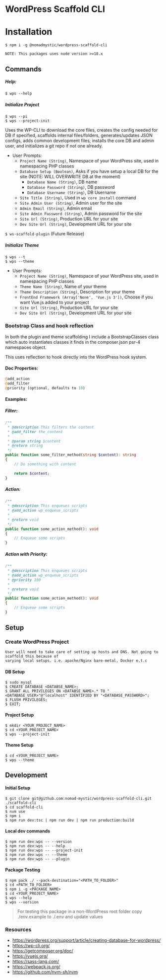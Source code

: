 # WordPress Scaffold CLI

# Installation 
`$ npm i -g @nomadmystic/wordpress-scaffold-cli`

    NOTE: This packages uses node version >=18.x

## Commands

##### Help:
```shell
$ wps --help
```

##### Initialize Project
```shell 
$ wps --pi
$ wps --project-init
```

Uses the WP-CLI to download the core files, creates the config needed for DB if specified, scaffolds internal files/folders,
generates/updates JSON configs, adds common development files, installs the core DB and admin user, 
and initializes a git repo if not one already.

* User Prompts:
  * `Project Name (String)`, Namespace of your WordPress site, used in namespacing PHP classes
  * `Database Setup (Boolean)`, Asks if you have setup a local DB for the site (NOTE: WILL OVERWRITE DB at the moment)
    * `Database Name (String)`, DB name
    * `Database Password (String)`, DB password
    * `Database Username (String)`, DB Username
  * `Site Title (String)`, Used in `wp core install` command
  * `Site Admin User (String)`, Admin user for the site
  * `Admin Email (String)`, Admin email
  * `Site Admin Password (String)`, Admin password for the site 
  * `Site Url (String)`, Production URL for your site
  * `Dev Site Url (String)`, Development URL for your site

`$ ws-scaffold-plugin` (Future Release)

##### Initialize Theme
```shell 
$ wps --t
$ wps --theme
```

* User Prompts: 
  * `Project Name (String)`, Namespace of your WordPress site, used in namespacing PHP classes
  * `Theme Name (String)`, Name of your theme
  * `Theme Description (String)`, Description for your theme
  * `FrontEnd Framework (Array['None', 'Vue.js 3'])`, Choose if you want Vue.js added to your project
  * `Site Url (String)`, Production URL for your site
  * `Dev Site Url (String)`, Development URL for your site

### Bootstrap Class and hook reflection

In both the plugin and theme scaffolding I include a BootstrapClasses class which auto 
instantiates classes it finds in the composer.json psr-4 namespaces object.

This uses reflection to hook directly into the WordPress hook system. 

#### Doc Properties:
```PHP
@add_action 
@add_filter
@priority (optional, defaults to 10)
```

#### Examples: 
##### Filter:
```PHP
/**
 * @description This filters the content
 * @add_filter the_content 
 * 
 * @param string $content
 * @return string
 */
public function some_filter_method(string $content): string
{
    // Do something with content
    
    return $content;
}
```

##### Action:
```PHP
/**
 * @description This enqueues scripts
 * @add_action wp_enqueue_scripts
 * 
 * @return void
 */
public function some_action_method(): void
{
    // Enqueue some scripts
}
```

##### Action with Priority:
```PHP
/**
 * @description This enqueues scripts
 * @add_action wp_enqueue_scripts
 * @priority 100
 * 
 * @return void
 */
public function some_action_method(): void
{
    // Enqueue some scripts
}
```

## Setup
### Create WordPress Project
    User will need to take care of setting up hosts and DNS. Not going to scaffold this because of 
    varying local setups. i.e. apache/Nginx bare-metal, Docker e.t.c

#### DB Setup 
```shell
$ sudo mysql
$ CREATE DATABASE <DATABSE_NAME>;
$ GRANT ALL PRIVILEGES ON <DATABSE_NAME>.* TO "<DATABASE_USER>"@"localhost" IDENTIFIED BY "<DATABASE_PASSWORD>";
$ FLUSH PRIVILEGES;
$ EXIT;
```

#### Project Setup

```shell
$ mkdir <YOUR_PROJECT_NAME>
$ cd <YOUR_PROJECT_NAME>
$ wps --project-init
```

#### Theme Setup
```shell
$ cd <YOUR_PROJECT_NAME>
$ wps --theme
```

## Development
#### Initial Setup
```shell
$ git clone git@github.com:nomad-mystic/wordpress-scaffold-cli.git ./scaffold-cli
$ cd scaffold-cli
$ nvm use
$ npm i
$ npm run dev:tsc | npm run dev | npm run production:build 
```

#### Local dev commands
```shell
$ npm run dev:wps -- --version
$ npm run dev:wps -- --help
$ npm run dev:wps -- --project-init
$ npm run dev:wps -- --theme
$ npm run dev:wps -- --plugin
```

#### Package Testing
```shell
$ npm pack ./ --pack-destination="<PATH_TO_FOLDER>"
$ cd <PATH_TO_FOLDER>
$ npm i -g <PACKAGE_NAME>
$ cd <YOUR_PROJECT_NAME>
$ wps --help
$ wps --version
```

> For testing this package in a non-WordPress root folder copy ./env.example to ./.env and update values

### Resources
* https://wordpress.org/support/article/creating-database-for-wordpress/
* https://wp-cli.org/
* https://getcomposer.org/doc/
* https://vuejs.org/
* https://sass-lang.com/
* https://webpack.js.org/
* https://github.com/nvm-sh/nvm
